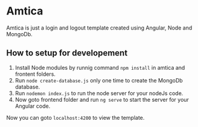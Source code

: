 # Amtica
Amtica is just a login and logout template created using Angular, Node and MongoDb.

## How to setup for developement
1. Install Node modules by runnig command `npm install` in amtica and frontent folders.
2. Run `node create-database.js` only one time to create the MongoDb database.
3. Run `nodemon index.js` to run the node server for your nodeJs code.
4. Now goto frontend folder and run `ng serve` to start the server for your Angular code.

Now you can goto `localhost:4200` to view the template.
